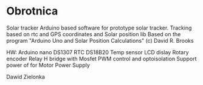 # Obrotnica
Solar tracker
Arduino based software for prototype solar tracker.
Tracking based on rtc and GPS coordinates and Solar position lib 
Based on the program "Arduino Uno and Solar Position Calculations"
(c) David R. Brooks

HW:
Arduino nano
DS1307 RTC
DS18B20 Temp sensor
LCD dislay
Rotary encoder
Relay H bridge with Mosfet PWM control and optoisolation
Support power of for Motor Power Supply

Dawid Zielonka
